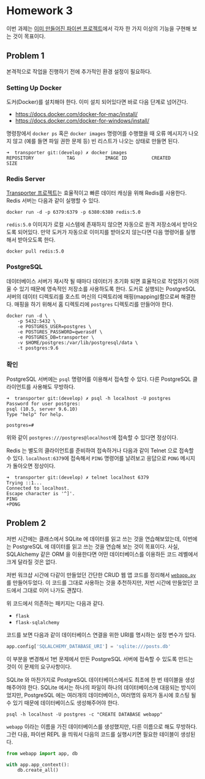 # Homework 3

이번 과제는 [이미 만들어진 파이썬 프로젝트][transporter]에서 각자 한 가지 이상의 기능을 구현해 보는 것이 목표이다.

## Problem 1

본격적으로 작업을 진행하기 전에 추가적인 환경 설정이 필요하다.

### Setting Up Docker

도커(Docker)를 설치해야 한다. 이미 설치 되어있다면 바로 다음 단계로 넘어간다.

- https://docs.docker.com/docker-for-mac/install/
- https://docs.docker.com/docker-for-windows/install/

명령창에서 `docker ps` 혹은 `docker images` 명령어를 수행했을 때 오류 메시지가 나오지 않고 (예를 들면 파일 권한 문제 등) 빈 리스트가 나오는 상태로 만들면 된다.

    ➜  transporter git:(develop) ✗ docker images
    REPOSITORY            TAG           IMAGE ID         CREATED          SIZE

### Redis Server

[Transporter 프로젝트][transporter]는 효율적이고 빠른 데이터 캐싱을 위해 Redis를 사용한다. Redis 서버는 다음과 같이 실행할 수 있다.

    docker run -d -p 6379:6379 -p 6380:6380 redis:5.0

`redis:5.0` 이미지가 로컬 시스템에 존재하지 않으면 자동으로 원격 저장소에서 받아오도록 되어있다. 만약 도커가 자동으로 이미지를 받아오지 않는다면 다음 명령어를 실행해서 받아오도록 한다.

    docker pull redis:5.0

### PostgreSQL

데이터베이스 서버가 재시작 될 때마다 데이터가 초기화 되면 효율적으로 작업하기 어려울 수 있기 때문에 영속적인 저장소를 사용하도록 한다. 도커로 실행되는 PostgreSQL 서버의 데이터 디렉토리를 호스트 머신의 디렉토리에 매핑(mapping)함으로써 해결한다. 매핑을 하기 위해서 홈 디렉토리에 `postgres` 디렉토리를 만들어야 한다.

    docker run -d \
        -p 5432:5432 \
        -e POSTGRES_USER=postgres \
        -e POSTGRES_PASSWORD=qwerasdf \
        -e POSTGRES_DB=transporter \
        -v $HOME/postgres:/var/lib/postgresql/data \
        -t postgres:9.6

### 확인

PostgreSQL 서버에는 `psql` 명령어를 이용해서 접속할 수 있다. 다른 PostgreSQL 클라이언트를 사용해도 무방하다.

```
➜  transporter git:(develop) ✗ psql -h localhost -U postgres
Password for user postgres:
psql (10.5, server 9.6.10)
Type "help" for help.

postgres=#
```

위와 같이 `postgres:///postgres@localhost`에 접속할 수 있다면 정상이다.

Redis 는 별도의 클라이언트를 준비하여 접속하거나 다음과 같이 Telnet 으로 접속할 수 있다. `localhost:6379`에 접속해서 `PING` 명령어를 날려보고 응답으로 `PONG` 메시지가 돌아오면 정상이다.

```
➜  transporter git:(develop) ✗ telnet localhost 6379
Trying ::1...
Connected to localhost.
Escape character is '^]'.
PING
+PONG
```

## Problem 2

저번 시간에는 클래스에서 SQLite 에 데이터를 읽고 쓰는 것을 연습해보았는데, 이번에는 PostgreSQL 에 데이터를 읽고 쓰는 것을 연습해 보는 것이 목표이다. 사실, SQLAlchemy 같은 ORM 을 이용한다면 어떤 데이터베이스를 이용하든 코드 레벨에서 크게 달라질 것은 없다.

저번 워크샵 시간에 다같이 만들었던 간단한 CRUD 웹 앱 코드를 정리해서 [`webapp.py`](https://github.com/suminb/sbcw/blob/master/2018fall/webapp.py) 를 만들어두었다. 이 코드를 그대로 사용하는 것을 추천하지만, 저번 시간에 만들었던 코드에서 그대로 이어 나가도 괜찮다.

위 코드에서 의존하는 패키지는 다음과 같다.

- `flask`
- `flask-sqlalchemy`

코드를 보면 다음과 같이 데이터베이스 연결을 위한 URI를 명시하는 설정 변수가 있다.

```python
app.config['SQLALCHEMY_DATABASE_URI'] = 'sqlite:///posts.db'
```

이 부분을 변경해서 1번 문제에서 만든 PostgreSQL 서버에 접속할 수 있도록 만드는 것이 이 문제의 요구사항이다.

SQLite 와 마찬가지로 PostgreSQL 데이터베이스에서도 최초에 한 번 테이블을 생성해주어야 한다. SQLite 에서는 하나의 파일이 하나의 데이터베이스에 대응되는 방식이었지만, PostgreSQL 에는 여러개의 데이터베이스, 여러명의 유저가 동시에 호스팅 될 수 있기 때문에 데이터베이스도 생성해주어야 한다.

    psql -h localhost -U postgres -c "CREATE DATABASE webapp"

`webapp` 이라는 이름을 가진 데이터베이스를 생성했지만, 다른 이름으로 해도 무방하다. 그런 다음, 파이썬 REPL 을 띄워서 다음의 코드를 실행시키면 필요한 테이블이 생성된다.

```python
from webapp import app, db

with app.app_context():
    db.create_all()
```

[transporter]: https://github.com/suminb/transporter